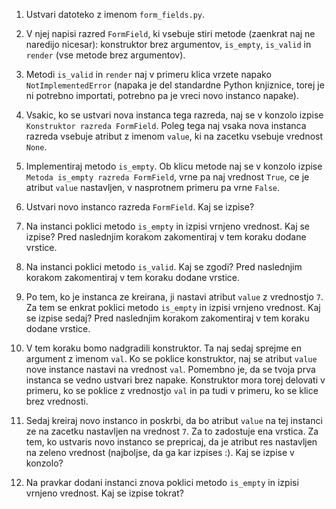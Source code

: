1. Ustvari datoteko z imenom `form_fields.py`.

2. V njej napisi razred `FormField`, ki vsebuje stiri metode (zaenkrat naj ne naredijo nicesar): konstruktor brez argumentov, `is_empty`, `is_valid` in `render` (vse metode brez argumentov).

3. Metodi `is_valid` in `render` naj v primeru klica vrzete napako `NotImplementedError` (napaka je del standardne Python knjiznice, torej je ni potrebno importati, potrebno pa je vreci novo instanco napake).

4. Vsakic, ko se ustvari nova instanca tega razreda, naj se v konzolo izpise `Konstruktor razreda FormField`. Poleg tega naj vsaka nova instanca razreda vsebuje atribut z imenom `value`, ki na zacetku vsebuje vrednost `None`.

5. Implementiraj metodo `is_empty`. Ob klicu metode naj se v konzolo izpise `Metoda is_empty razreda FormField`, vrne pa naj vrednost `True`, ce je atribut `value` nastavljen, v nasprotnem primeru pa vrne `False`.

6. Ustvari novo instanco razreda `FormField`. Kaj se izpise?

7. Na instanci poklici metodo `is_empty` in izpisi vrnjeno vrednost. Kaj se izpise? Pred naslednjim korakom zakomentiraj v tem koraku dodane vrstice.

8. Na instanci poklici metodo `is_valid`. Kaj se zgodi? Pred naslednjim korakom zakomentiraj v tem koraku dodane vrstice.

9. Po tem, ko je instanca ze kreirana, ji nastavi atribut `value` z vrednostjo `7`. Za tem se enkrat poklici metodo `is_empty` in izpisi vrnjeno vrednost. Kaj se izpise sedaj? Pred naslednjim korakom zakomentiraj v tem koraku dodane vrstice.

10. V tem koraku bomo nadgradili konstruktor. Ta naj sedaj sprejme en argument z imenom `val`. Ko se poklice konstruktor, naj se atribut `value` nove instance nastavi na vrednost `val`. Pomembno je, da se tvoja prva instanca se vedno ustvari brez napake. Konstruktor mora torej delovati v primeru, ko se poklice z vrednostjo `val` in pa tudi v primeru, ko se klice brez vrednosti.

11. Sedaj kreiraj novo instanco in poskrbi, da bo atribut `value` na tej instanci ze na zacetku nastavljen na vrednost `7`. Za to zadostuje ena vrstica. Za tem, ko ustvaris novo instanco se prepricaj, da je atribut res nastavljen na zeleno vrednost (najboljse, da ga kar izpises :). Kaj se izpise v konzolo?

12. Na pravkar dodani instanci znova poklici metodo `is_empty` in izpisi vrnjeno vrednost. Kaj se izpise tokrat?
